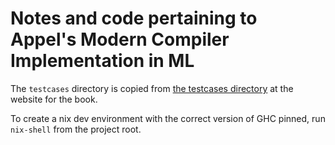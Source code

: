 # Notes and code pertaining to Appel's Modern Compiler Implementation in ML

The `testcases` directory is copied from [the testcases directory](https://www.cs.princeton.edu/~appel/modern/testcases/) at the website for the book.

To create a nix dev environment with the correct version of GHC pinned, run `nix-shell` from the
project root.
